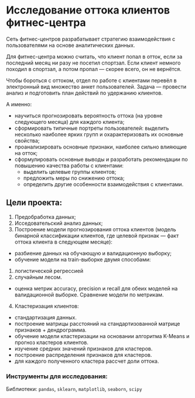 # Исследование оттока клиентов фитнес-центра

Сеть фитнес-центров разрабатывает стратегию взаимодействия с пользователями на основе аналитических данных.

Для фитнес-центра можно считать, что клиент попал в отток, если за последний месяц ни разу не посетил спортзал. Если клиент немного походил в спортзал, а потом пропал — скорее всего, он не вернётся.

Чтобы бороться с оттоком, отдел по работе с клиентами перевёл в электронный вид множество анкет пользователей. Задача — провести анализ и подготовить план действий по удержанию клиентов.

А именно:

- научиться прогнозировать вероятность оттока (на уровне следующего месяца) для каждого клиента;
- сформировать типичные портреты пользователей: выделить несколько наиболее ярких групп и охарактеризовать их основные свойства;
- проанализировать основные признаки, наиболее сильно влияющие на отток;
- сформулировать основные выводы и разработать рекомендации по повышению качества работы с клиентами:
  - выделить целевые группы клиентов;
  - предложить меры по снижению оттока;
  - определить другие особенности взаимодействия с клиентами.

## Цели проекта:

1. Предобработка данных;
2. Исседовательский анализ данных;
3. Построение модели прогнозирования оттока клиентов (модель бинарной классификации клиентов, где целевой признак — факт оттока клиента в следующем месяце):
  - разбиение данных на обучающую и валидационную выборку;
  - обучение модели на train-выборке двумя способами:
   1. логистической регрессией
   2. случайным лесом.
  - оценка метрик accuracy, precision и recall для обеих моделей на валидационной выборке. Сравнение модели по метрикам. 
4. Кластеризация клиентов:
- стандартизация данных.
- построение матрицы расстояний на стандартизованной матрице признаков + дендрограмма.
- обучение модели кластеризации на основании алгоритма K-Means и прогноз кластеров клиентов.
- изучение средних значений признаков для кластеров.
- построение распределения признаков для кластеров.
- для каждого полученного кластера рассчет доли оттока.

### Инструменты для исследования:

Библиотеки: `pandas`, `sklearn`, `matplotlib`, `seaborn`, `scipy`
